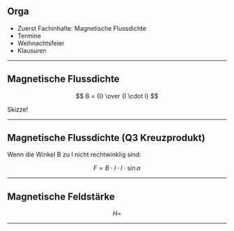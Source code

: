 ## Orga

* Zuerst Fachinhalte: Magnetische Flussdichte
* Termine
* Weihnachtsfeier
* Klausuren

---

## Magnetische Flussdichte

$$
B =  {I} \over {I \cdot l}
$$

Skizze!

---

## Magnetische Flussdichte (Q3 Kreuzprodukt)

Wenn die Winkel B zu I nicht rechtwinklig sind:

$$
F =  B \cdot I \cdot l \cdot \sin{\alpha}
$$


---

## Magnetische Feldstärke

$$
H = 
$$

---

